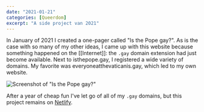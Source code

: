 ```yaml
---
date: "2021-01-21"
categories: [Queerdom]
excerpt: "A side project van 2021"
---
```

In January of 2021 I created a one-pager called "Is the Pope gay?". As is the case with so many of my other ideas, I came up with this website because something happened on the [[Internet]]: the `.gay` domain extension had just become available. Next to isthepope.gay, I registered a wide variety of domains. My favorite was everyoneatthevaticanis.gay, which led to my own website.

![Screenshot of "Is the Pope gay?"](https://res.cloudinary.com/dbi2zounq/image/upload/c_scale,w_1026/v1649237507/Digital%20garden/sideproject_is-the-pope-gay-full_vuqs9x.png)

After a year of cheap fun I've let go of all of my `.gay` domains, but this project remains on [Netlify](https://isthepopegay.netlify.app/).
